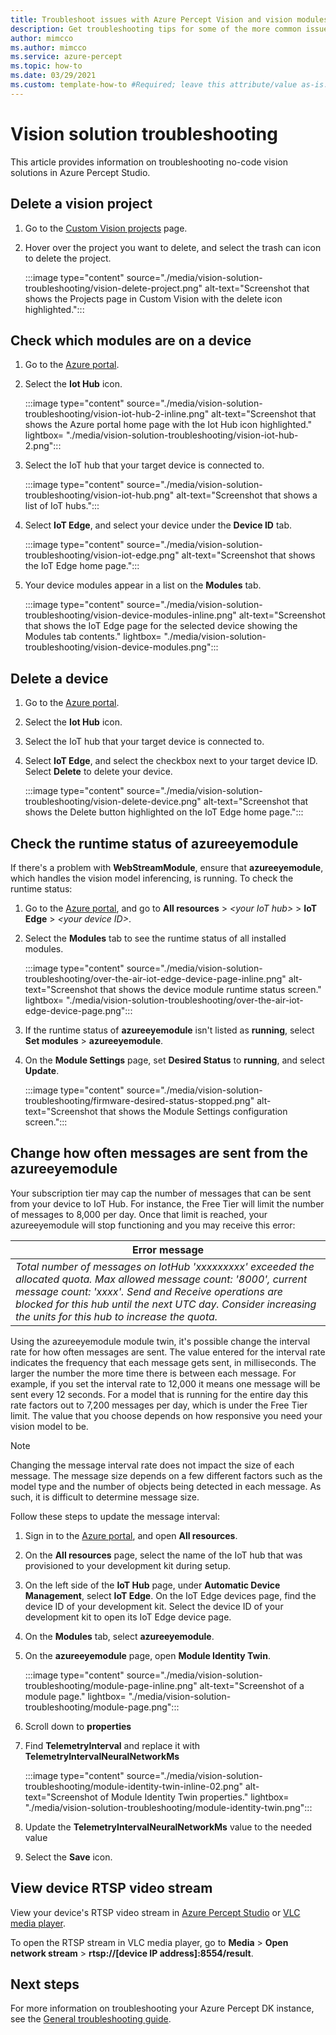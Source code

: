 ```yaml
---
title: Troubleshoot issues with Azure Percept Vision and vision modules
description: Get troubleshooting tips for some of the more common issues found in the vision AI prototyping experiences.
author: mimcco
ms.author: mimcco
ms.service: azure-percept
ms.topic: how-to
ms.date: 03/29/2021
ms.custom: template-how-to #Required; leave this attribute/value as-is.
---
```


# Vision solution troubleshooting

This article provides information on troubleshooting no-code vision solutions in Azure Percept Studio.

## Delete a vision project

1. Go to the [Custom Vision projects](https://www.customvision.ai/projects) page.

1. Hover over the project you want to delete, and select the trash can icon to delete the project.

    :::image type="content" source="./media/vision-solution-troubleshooting/vision-delete-project.png" alt-text="Screenshot that shows the Projects page in Custom Vision with the delete icon highlighted.":::

## Check which modules are on a device

1. Go to the [Azure portal](https://portal.azure.com/?feature.canmodifystamps=true&Microsoft_Azure_Iothub=aduprod&microsoft_azure_marketplace_ItemHideKey=Microsoft_Azure_ADUHidden#home).

1. Select the **Iot Hub** icon.

    :::image type="content" source="./media/vision-solution-troubleshooting/vision-iot-hub-2-inline.png" alt-text="Screenshot that shows the Azure portal home page with the Iot Hub icon highlighted." lightbox= "./media/vision-solution-troubleshooting/vision-iot-hub-2.png":::

1. Select the IoT hub that your target device is connected to.

    :::image type="content" source="./media/vision-solution-troubleshooting/vision-iot-hub.png" alt-text="Screenshot that shows a list of IoT hubs.":::

1. Select **IoT Edge**, and select your device under the **Device ID** tab.

    :::image type="content" source="./media/vision-solution-troubleshooting/vision-iot-edge.png" alt-text="Screenshot that shows the IoT Edge home page.":::

1. Your device modules appear in a list on the **Modules** tab.

    :::image type="content" source="./media/vision-solution-troubleshooting/vision-device-modules-inline.png" alt-text="Screenshot that shows the IoT Edge page for the selected device showing the Modules tab contents." lightbox= "./media/vision-solution-troubleshooting/vision-device-modules.png":::

## Delete a device

1. Go to the [Azure portal](https://portal.azure.com/?feature.canmodifystamps=true&Microsoft_Azure_Iothub=aduprod&microsoft_azure_marketplace_ItemHideKey=Microsoft_Azure_ADUHidden#home).

1. Select the **Iot Hub** icon.

1. Select the IoT hub that your target device is connected to.

1. Select **IoT Edge**, and select the checkbox next to your target device ID. Select **Delete** to delete your device.

    :::image type="content" source="./media/vision-solution-troubleshooting/vision-delete-device.png" alt-text="Screenshot that shows the Delete button highlighted on the IoT Edge home page.":::

## Check the runtime status of azureeyemodule

If there's a problem with **WebStreamModule**, ensure that **azureeyemodule**, which handles the vision model inferencing, is running. To check the runtime status:

1. Go to the [Azure portal](https://portal.azure.com/?feature.canmodifystamps=true&Microsoft_Azure_Iothub=aduprod&microsoft_azure_marketplace_ItemHideKey=Microsoft_Azure_ADUHidden#home), and go to **All resources** > *\<your IoT hub>* > **IoT Edge** > *\<your device ID>*. 
1. Select the **Modules** tab to see the runtime status of all installed modules.

   :::image type="content" source="./media/vision-solution-troubleshooting/over-the-air-iot-edge-device-page-inline.png" alt-text="Screenshot that shows the device module runtime status screen." lightbox= "./media/vision-solution-troubleshooting/over-the-air-iot-edge-device-page.png":::

1. If the runtime status of **azureeyemodule** isn't listed as **running**, select **Set modules** > **azureeyemodule**. 
1. On the **Module Settings** page, set **Desired Status** to **running**, and select **Update**.

    :::image type="content" source="./media/vision-solution-troubleshooting/firmware-desired-status-stopped.png" alt-text="Screenshot that shows the Module Settings configuration screen.":::

## Change how often messages are sent from the azureeyemodule

Your subscription tier may cap the number of messages that can be sent from your device to IoT Hub. For instance, the Free Tier will limit the number of messages to 8,000 per day. Once that limit is reached, your azureeyemodule will stop functioning and you may receive this error:

|Error message|
|------|
|*Total number of messages on IotHub 'xxxxxxxxx' exceeded the allocated quota. Max allowed message count: '8000', current message count: 'xxxx'. Send and Receive operations are blocked for this hub until the next UTC day. Consider increasing the units for this hub to increase the quota.*|

Using the azureeyemodule module twin, it's possible change the interval rate for how often messages are sent. The value entered for the interval rate indicates the frequency that each message gets sent, in milliseconds. The larger the number the more time there is between each message. For example, if you set the interval rate to 12,000 it means one message will be sent every 12 seconds. For a model that is running for the entire day this rate factors out to 7,200 messages per day, which is under the Free Tier limit. The value that you choose depends on how responsive you need your vision model to be.

> [!NOTE]
> Changing the message interval rate does not impact the size of each message. The message size depends on a few different factors such as the model type and the number of objects being detected in each message. As such, it is difficult to determine message size.

Follow these steps to update the message interval:

1. Sign in to the [Azure portal](https://ms.portal.azure.com/?feature.canmodifystamps=true&Microsoft_Azure_Iothub=aduprod#home), and open **All resources**.

1. On the **All resources** page, select the name of the IoT hub that was provisioned to your development kit during setup.

1. On the left side of the **IoT Hub** page, under **Automatic Device Management**, select **IoT Edge**. On the IoT Edge devices page, find the device ID of your development kit. Select the device ID of your development kit to open its IoT Edge device page.

1. On the **Modules** tab, select **azureeyemodule**.

1. On the **azureeyemodule** page, open **Module Identity Twin**.

    :::image type="content" source="./media/vision-solution-troubleshooting/module-page-inline.png" alt-text="Screenshot of a module page." lightbox= "./media/vision-solution-troubleshooting/module-page.png":::

1. Scroll down to **properties**
1. Find **TelemetryInterval** and replace it with **TelemetryIntervalNeuralNetworkMs**

    :::image type="content" source="./media/vision-solution-troubleshooting/module-identity-twin-inline-02.png" alt-text="Screenshot of Module Identity Twin properties." lightbox= "./media/vision-solution-troubleshooting/module-identity-twin.png":::

1. Update the **TelemetryIntervalNeuralNetworkMs** value to the needed value

1. Select the **Save** icon.

## View device RTSP video stream

View your device's RTSP video stream in [Azure Percept Studio](./how-to-view-video-stream.md) or [VLC media player](https://www.videolan.org/vlc/index.html).

To open the RTSP stream in VLC media player, go to **Media** > **Open network stream** > **rtsp://[device IP address]:8554/result**.

## Next steps

For more information on troubleshooting your Azure Percept DK instance, see the [General troubleshooting guide](./troubleshoot-dev-kit.md).